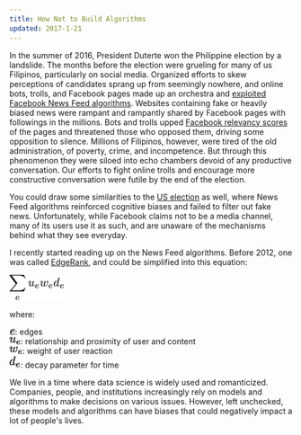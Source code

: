 ```yaml
---
title: How Not to Build Algorithms
updated: 2017-1-21
---
```


In the summer of 2016, President Duterte won the Philippine election by a landslide. The months before the election were grueling for many of us Filipinos, particularly on social media. Organized efforts to skew perceptions of candidates sprang up from seemingly nowhere, and online bots, trolls, and Facebook pages made up an orchestra and [exploited Facebook News Feed algorithms](http://www.rappler.com/newsbreak/148536-facebook-algorithms-impact-democracy). Websites containing fake or heavily biased news were rampant and rampantly shared by Facebook pages with followings in the millions. Bots and trolls upped [Facebook relevancy scores](http://www.slate.com/articles/technology/cover_story/2016/01/how_facebook_s_news_feed_algorithm_works.html) of the pages and threatened those who opposed them, driving some opposition to silence. Millions of Filipinos, however, were tired of the old administration, of poverty, crime, and incompetence. But through this phenomenon they were siloed into echo chambers devoid of any productive conversation. Our efforts to fight online trolls and encourage more constructive conversation were futile by the end of the election.

You could draw some similarities to the [US election](https://www.nytimes.com/2016/08/28/magazine/inside-facebooks-totally-insane-unintentionally-gigantic-hyperpartisan-political-media-machine.html) as well, where News Feed algorithms reinforced cognitive biases and failed to filter out fake news. Unfortunately, while Facebook claims not to be a media channel, many of its users use it as such, and are unaware of the mechanisms behind what they see everyday.

I recently started reading up on the News Feed algorithms. Before 2012, one was called [EdgeRank](https://en.wikipedia.org/wiki/EdgeRank), and could be simplified into this equation:

![](../latex/ds-ethics/latex-image-1.png)

where:

![](../latex/ds-ethics/latex-image-2.png): edges <br>
![](../latex/ds-ethics/latex-image-3.png): relationship and proximity of user and content <br>
![](../latex/ds-ethics/latex-image-4.png): weight of user reaction <br>
![](../latex/ds-ethics/latex-image-5.png): decay parameter for time

We live in a time where data science is widely used and romanticized. Companies, people, and institutions increasingly rely on models and algorithms to make decisions on various issues. However, left unchecked, these models and algorithms can have biases that could negatively impact a lot of people's lives.
